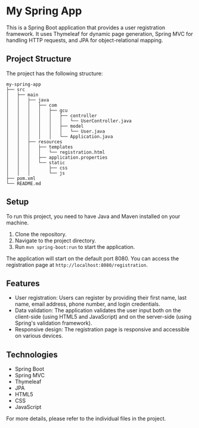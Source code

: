 # My Spring App

This is a Spring Boot application that provides a user registration framework. It uses Thymeleaf for dynamic page
generation, Spring MVC for handling HTTP requests, and JPA for object-relational mapping.

## Project Structure

The project has the following structure:

```
my-spring-app
├── src
│   ├── main
│   │   ├── java
│   │   │   ├── com
│   │   │   │   ├── gcu
│   │   │   │   │   ├── controller
│   │   │   │   │   │   └── UserController.java
│   │   │   │   │   ├── model
│   │   │   │   │   │   └── User.java
│   │   │   │   │   └── Application.java
│   │   ├── resources
│   │   │   ├── templates
│   │   │   │   └── registration.html
│   │   │   ├── application.properties
│   │   │   └── static
│   │   │       ├── css
│   │   │       └── js
├── pom.xml
└── README.md
```

## Setup

To run this project, you need to have Java and Maven installed on your machine.

1. Clone the repository.
2. Navigate to the project directory.
3. Run `mvn spring-boot:run` to start the application.

The application will start on the default port 8080. You can access the registration page
at `http://localhost:8080/registration`.

## Features

- User registration: Users can register by providing their first name, last name, email address, phone number, and login
  credentials.
- Data validation: The application validates the user input both on the client-side (using HTML5 and JavaScript) and on
  the server-side (using Spring's validation framework).
- Responsive design: The registration page is responsive and accessible on various devices.

## Technologies

- Spring Boot
- Spring MVC
- Thymeleaf
- JPA
- HTML5
- CSS
- JavaScript

For more details, please refer to the individual files in the project.
